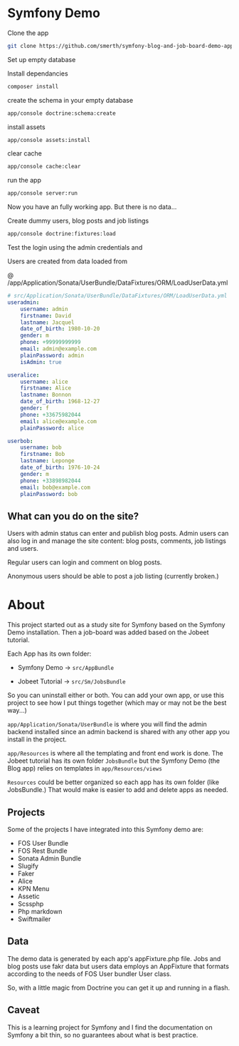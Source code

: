 
Symfony Demo
========================



Clone the app

```bash
git clone https://github.com/smerth/symfony-blog-and-job-board-demo-app.git
```

Set up empty database

Install dependancies

```bash
composer install
```



create the schema in your empty database

```bash
app/console doctrine:schema:create
```



install assets

```bash
app/console assets:install
```



clear cache

```bash
app/console cache:clear
```



run the app

```bash
app/console server:run
```



Now you have an fully working app.  But there is no data...



Create dummy users, blog posts and job listings

```bash
app/console doctrine:fixtures:load
```





Test the login using the admin credentials and 



Users are created from data loaded from 

@ /app/Application/Sonata/UserBundle/DataFixtures/ORM/LoadUserData.yml

```yml
# src/Application/Sonata/UserBundle/DataFixtures/ORM/LoadUserData.yml
useradmin:
    username: admin
    firstname: David
    lastname: Jacquel
    date_of_birth: 1980-10-20
    gender: m
    phone: +99999999999
    email: admin@example.com
    plainPassword: admin
    isAdmin: true

useralice:
    username: alice
    firstname: Alice
    lastname: Bonnon
    date_of_birth: 1968-12-27
    gender: f
    phone: +33675982044
    email: alice@example.com
    plainPassword: alice

userbob:
    username: bob
    firstname: Bob
    lastname: Leponge
    date_of_birth: 1976-10-24
    gender: m
    phone: +33898982044
    email: bob@example.com
    plainPassword: bob
```











## What can you do on the site?

Users with admin status can enter and publish blog posts.  Admin users can also log in and manage the site content: blog posts, comments, job listings and users.

Regular users can login and comment on blog posts.

Anonymous users should be able to post a job listing (currently broken.)



# About

This project started out as a study site for Symfony based on the Symfony Demo installation.  Then a job-board was added based on the Jobeet tutorial. 

Each App has its own folder:

- Symfony Demo -> `src/AppBundle`

- Jobeet Tutorial -> `src/Sm/JobsBundle`

So you can uninstall either or both.  You can add your own app, or use this project to see how I put things together (which may or may not be the best way...)

`app/Application/Sonata/UserBundle` is where you will find the admin backend installed since an admin backend is shared with any other app you install in the project.

`app/Resources` is where all the templating and front end work is done.  The Jobeet tutorial has its own folder `JobsBundle` but the Symfony Demo (the Blog app) relies on templates in `app/Resources/views`

`Resources` could be better organized so each app has its own folder (like JobsBundle.)  That would make is easier to add and delete apps as needed.

## Projects

Some of the projects I have integrated into this Symfony demo are: 

- FOS User Bundle 
- FOS Rest Bundle 
- Sonata Admin Bundle
- Slugify
- Faker 
- Alice 
- KPN Menu
- Assetic 
- Scssphp
- Php markdown 
- Swiftmailer

## Data

The demo data is generated by each app's appFixture.php file.  Jobs and blog posts use fakr data but users data employs an AppFixture that formats according to the needs of FOS User bundler User class.

So, with a little magic from Doctrine you can get it up and running in a flash.

## Caveat

This is a learning project for Symfony and I find the documentation on Symfony a bit thin, so no guarantees about what is best practice.
